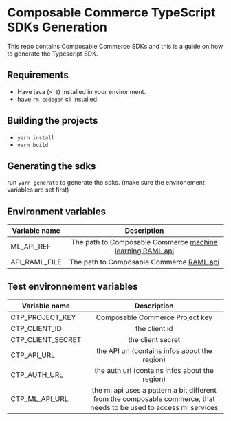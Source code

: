 # Composable Commerce TypeScript SDKs Generation

This repo contains Composable Commerce SDKs and this is a guide on how to generate the Typescript SDK.

## Requirements

- Have java (`> 8`) installed in your environment.
- have [`rm-codegen`](https://github.com/commercetools/rmf-codegen#install-rmf-codegen-cli) cli installed.

## Building the projects

- `yarn install`
- `yarn build`

## Generating the sdks

run `yarn generate` to generate the sdks. (make sure the environement variables are set first)

## Environment variables

| Variable name |                                                       Description                                                       |
| ------------- | :---------------------------------------------------------------------------------------------------------------------: |
| ML_API_REF    | The path to Composable Commerce [machine learning RAML api](https://github.com/commercetools/ml-services-api-reference) |
| API_RAML_FILE |        The path to Composable Commerce [RAML api](https://github.com/commercetools/commercetools-api-reference)         |

## Test environnement variables

| Variable name     |                                                     Description                                                     |
| ----------------- | :-----------------------------------------------------------------------------------------------------------------: |
| CTP_PROJECT_KEY   |                                           Composable Commerce Project key                                           |
| CTP_CLIENT_ID     |                                                    the client id                                                    |
| CTP_CLIENT_SECRET |                                                  the client secret                                                  |
| CTP_API_URL       |                                    the API url (contains infos about the region)                                    |
| CTP_AUTH_URL      |                                   the auth url (contains infos about the region)                                    |
| CTP_ML_API_URL    | the ml api uses a pattern a bit different from the composable commerce, that needs to be used to access ml services |
